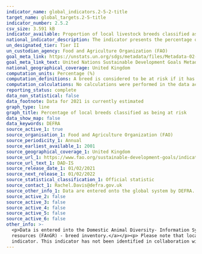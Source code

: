 ```yaml
---
indicator_name: global_indicators.2-5-2-title
target_name: global_targets.2-5-title
indicator_number: 2.5.2
csv_size: 3.591 kB
indicator_available: Proportion of local livestock breeds classified as being at risk of extinction
national_indicator_description: The indicator presents the percentage of livestock breeds classified as being at risk of extinctions at a certain moment in time, as well as the trends for those percentages.
un_designated_tier: Tier II
un_custodian_agency: Food and Agriculture Organization (FAO)
goal_meta_link: https://unstats.un.org/sdgs/metadata/files/Metadata-02-05-02.pdf
goal_meta_link_text: United Nations Sustainable Development Goals Metadata (PDF)
national_geographical_coverage: United Kingdom
computation_units: Percentage (%)
computation_definitions: A breed is considered to be at risk if it has been classified as either critical, critical maintained, endangered, endangered-maintained or vulnerable. To find the full definitions for each of these categories please see the global metadata tab.
computation_calculations: No calculations were performed in the data acquisition of this indicator as appropriate data was readily available in the final format specified by this indicator
reporting_status: complete
data_non_statistical: false
data_footnote: Data for 2021 is currently estimated
graph_type: line
graph_title: Percentage of local breeds classified as being at risk
data_show_map: false
data_keywords: DEFRA
source_active_1: true
source_organisation_1: Food and Agriculture Organization (FAO)
source_periodicity_1: Annual
source_earliest_available_1: 2001
source_geographical_coverage_1: United Kingdom
source_url_1: https://www.fao.org/sustainable-development-goals/indicators/252/en/
source_url_text_1: DAD-IS
source_release_date_1: 01/02/2021
source_next_release_1: 01/02/2022
source_statistical_classification_1: Official statistic
source_contact_1: Rachel.Davis@defra.gov.uk
source_other_info_1: Data are entered onto the global system by DEFRA. To obtain the data, download dataset "Proportion of local breeds at risk of extinction" and filter by United Kingdom
source_active_2: false
source_active_3: false
source_active_4: false
source_active_5: false
source_active_6: false
other_info: >-
  <p>Data is entered into the Domestic Animal Diversity- Information System (DAD-IS) system by DEFRA (for the UK). Raw data is Available from the <a href='https://www.gov.uk/government/statistics/uk-farm-animal-genetic-resources-fangr-breed-inventory-results'>UK farm animal genetic
  resources (FAnGR) - breed inventory.</a></p><p> Please note that local breeds that have unknown risk status are excluded from calculations. Information on numbers of breeds classified at risk and unknown can be found in the source data. Data follows the UN specification for this
  indicator. This indicator has not been identified in collaboration with topic experts.
---
```

